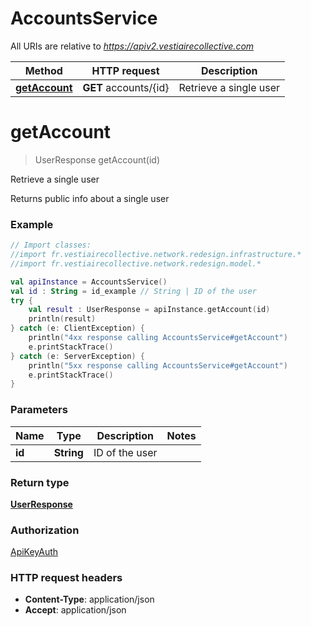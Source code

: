 # AccountsService

All URIs are relative to *https://apiv2.vestiairecollective.com*

Method | HTTP request | Description
------------- | ------------- | -------------
[**getAccount**](AccountsService.md#getAccount) | **GET** accounts/{id} | Retrieve a single user


<a name="getAccount"></a>
# **getAccount**
> UserResponse getAccount(id)

Retrieve a single user

Returns public info about a single user

### Example
```kotlin
// Import classes:
//import fr.vestiairecollective.network.redesign.infrastructure.*
//import fr.vestiairecollective.network.redesign.model.*

val apiInstance = AccountsService()
val id : String = id_example // String | ID of the user
try {
    val result : UserResponse = apiInstance.getAccount(id)
    println(result)
} catch (e: ClientException) {
    println("4xx response calling AccountsService#getAccount")
    e.printStackTrace()
} catch (e: ServerException) {
    println("5xx response calling AccountsService#getAccount")
    e.printStackTrace()
}
```

### Parameters

Name | Type | Description  | Notes
------------- | ------------- | ------------- | -------------
 **id** | **String**| ID of the user |

### Return type

[**UserResponse**](UserResponse.md)

### Authorization

[ApiKeyAuth](../README.md#ApiKeyAuth)

### HTTP request headers

 - **Content-Type**: application/json
 - **Accept**: application/json

